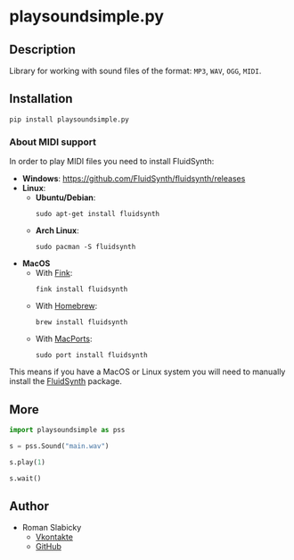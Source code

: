 # playsoundsimple.py
## Description
Library for working with sound files of the format: `MP3`, `WAV`, `OGG`, `MIDI`.

## Installation
```
pip install playsoundsimple.py
```

### About MIDI support
In order to play MIDI files you need to install FluidSynth:
- **Windows**: https://github.com/FluidSynth/fluidsynth/releases
- **Linux**:
    - **Ubuntu/Debian**:
        ```shell
        sudo apt-get install fluidsynth
        ```
    - **Arch Linux**:
        ```shell
        sudo pacman -S fluidsynth
        ```
- **MacOS**
    - With [Fink](http://www.finkproject.org/):
        ```shell
        fink install fluidsynth
        ```
    - With [Homebrew](https://brew.sh/):
        ```shell
        brew install fluidsynth
        ```
    - With [MacPorts](http://www.macports.org/):
        ```shell
        sudo port install fluidsynth
        ```

This means if you have a MacOS or Linux system you will need to manually install the [FluidSynth](https://github.com/FluidSynth/fluidsynth/wiki/Download) package.

## More
```python
import playsoundsimple as pss

s = pss.Sound("main.wav")

s.play(1)

s.wait()
```

## Author
- Roman Slabicky
    - [Vkontakte](https://vk.com/romanin2)
    - [GitHub](https://github.com/romanin-rf)
